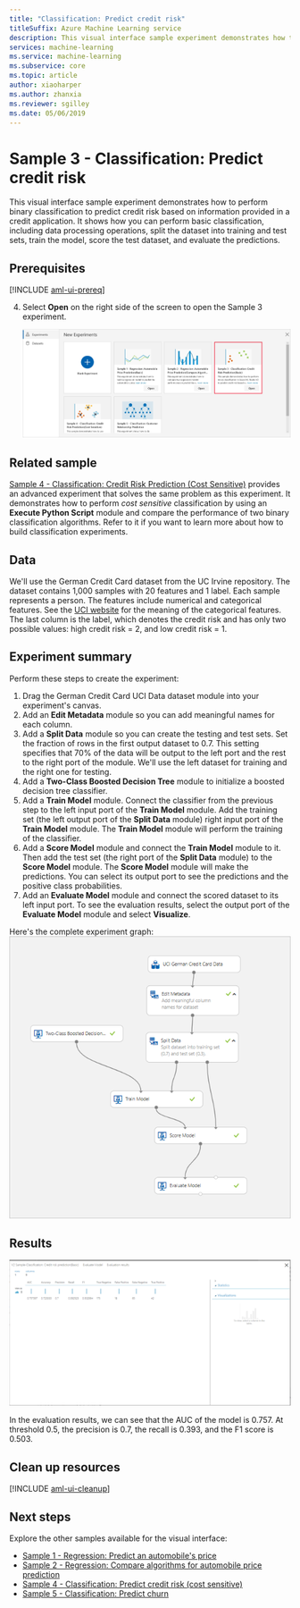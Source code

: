 ```yaml
---
title: "Classification: Predict credit risk"
titleSuffix: Azure Machine Learning service
description: This visual interface sample experiment demonstrates how to perform binary classification to predict credit risk based on information provided in a credit application.
services: machine-learning
ms.service: machine-learning
ms.subservice: core
ms.topic: article
author: xiaoharper
ms.author: zhanxia
ms.reviewer: sgilley
ms.date: 05/06/2019
---
```


# Sample 3 - Classification: Predict credit risk

This visual interface sample experiment demonstrates how to perform binary classification to predict credit risk based on information provided in a credit application. It shows how you can perform basic classification, including data processing operations, split the dataset into training and test sets, train the model, score the test dataset, and evaluate the predictions.

## Prerequisites

[!INCLUDE [aml-ui-prereq](../../../includes/aml-ui-prereq.md)]

4. Select **Open** on the right side of the screen to open the Sample 3 experiment.

    ![Open the experiment](media/sample-classification-predict-credit-risk-basic/open-sample3.png)

## Related sample

[Sample 4 - Classification: Credit Risk Prediction (Cost Sensitive)](sample-classification-predict-credit-risk-cost-sensitive.md)
provides an advanced experiment that solves the same problem as this experiment. It demonstrates how to perform _cost sensitive_ classification by using an **Execute Python Script** module and compare the performance of two binary classification algorithms. Refer to it if you want to learn more about how to build classification experiments.

## Data

We'll use the German Credit Card dataset from the UC Irvine repository.
The dataset contains 1,000 samples with 20 features and 1 label. Each sample represents a person. The features include numerical and categorical features. See the [UCI website](https://archive.ics.uci.edu/ml/datasets/Statlog+%28German+Credit+Data%29) for the meaning of the categorical features. The last column is the label, which denotes the credit risk and has only two possible values: high credit risk = 2, and low credit risk = 1.

## Experiment summary


Perform these steps to create the experiment:

1. Drag the German Credit Card UCI Data dataset module into your experiment's canvas.
1. Add an **Edit Metadata** module so you can add meaningful names for each column.
1. Add a **Split Data** module so you can create the testing and test sets. Set the fraction of rows in the first output dataset to 0.7. This setting specifies that 70% of the data will be output to the left port and the rest to the right port of the module. We'll use the left dataset for training and the right one for testing.
1. Add a **Two-Class Boosted Decision Tree** module to initialize a boosted decision tree classifier.
1. Add a **Train Model** module. Connect the classifier from the previous step to the left input port of the **Train Model** module. Add the training set (the left output port of the **Split Data** module) right input port of the **Train Model** module. The **Train Model** module will perform the training of the classifier.
1. Add a **Score Model** module and connect the **Train Model** module to it. Then add the test set (the right port of the **Split Data** module) to the **Score Model** module. The **Score Model** module will make the predictions. You can select its output port to see the predictions and the positive class probabilities.
1. Add an **Evaluate Model** module and connect the scored dataset to its left input port. To see the evaluation results, select the output port of the **Evaluate Model** module and select **Visualize**.
    
Here's the complete experiment graph:
![Graph of the experiment](media/sample-classification-predict-credit-risk-basic/overall-graph.png)


## Results

![Evaluate the results](media/sample-classification-predict-credit-risk-basic/evaluate-result.png)

In the evaluation results, we can see that the AUC of the model is 0.757. At threshold 0.5, the precision is 0.7, the recall is 0.393, and the F1 score is 0.503. 

## Clean up resources

[!INCLUDE [aml-ui-cleanup](../../../includes/aml-ui-cleanup.md)]

## Next steps

Explore the other samples available for the visual interface:

- [Sample 1 - Regression: Predict an automobile's price](sample-regression-predict-automobile-price-basic.md)
- [Sample 2 - Regression: Compare algorithms for automobile price prediction](sample-regression-predict-automobile-price-compare-algorithms.md)
- [Sample 4 - Classification: Predict credit risk (cost sensitive)](sample-classification-predict-credit-risk-cost-sensitive.md)
- [Sample 5 - Classification: Predict churn](sample-classification-predict-churn.md)